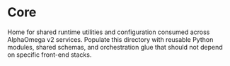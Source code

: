 # Core

Home for shared runtime utilities and configuration consumed across AlphaOmega v2 services. Populate this directory with reusable Python modules, shared schemas, and orchestration glue that should not depend on specific front-end stacks.
